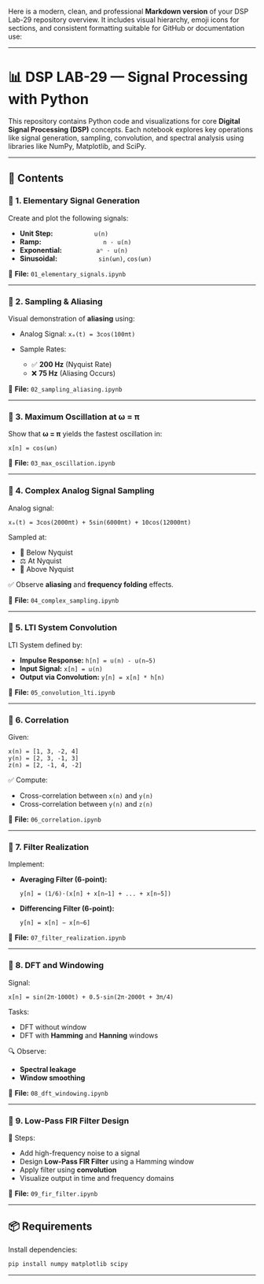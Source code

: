 Here is a modern, clean, and professional **Markdown version** of your DSP Lab-29 repository overview. It includes visual hierarchy, emoji icons for sections, and consistent formatting suitable for GitHub or documentation use:

---

# 📊 DSP LAB-29 — Signal Processing with Python

This repository contains Python code and visualizations for core **Digital Signal Processing (DSP)** concepts. Each notebook explores key operations like signal generation, sampling, convolution, and spectral analysis using libraries like NumPy, Matplotlib, and SciPy.

---

## 📂 Contents

### 🔹 1. Elementary Signal Generation

Create and plot the following signals:

* **Unit Step:**      `u(n)`
* **Ramp:**         `n · u(n)`
* **Exponential:**     `aⁿ · u(n)`
* **Sinusoidal:**      `sin(ωn)`, `cos(ωn)`

📄 **File:** `01_elementary_signals.ipynb`

---

### 🔹 2. Sampling & Aliasing

Visual demonstration of **aliasing** using:

* Analog Signal: `xₐ(t) = 3cos(100πt)`
* Sample Rates:

  * ✅ **200 Hz** (Nyquist Rate)
  * ❌ **75 Hz** (Aliasing Occurs)

📄 **File:** `02_sampling_aliasing.ipynb`

---

### 🔹 3. Maximum Oscillation at ω = π

Show that **ω = π** yields the fastest oscillation in:

```
x[n] = cos(ωn)
```

📄 **File:** `03_max_oscillation.ipynb`

---

### 🔹 4. Complex Analog Signal Sampling

Analog signal:

```
xₐ(t) = 3cos(2000πt) + 5sin(6000πt) + 10cos(12000πt)
```

Sampled at:

* 🔻 Below Nyquist
* ⚖️ At Nyquist
* 🔺 Above Nyquist

✅ Observe **aliasing** and **frequency folding** effects.

📄 **File:** `04_complex_sampling.ipynb`

---

### 🔹 5. LTI System Convolution

LTI System defined by:

* **Impulse Response:** `h[n] = u(n) - u(n−5)`
* **Input Signal:** `x[n] = u(n)`
* **Output via Convolution:** `y[n] = x[n] * h[n)`

📄 **File:** `05_convolution_lti.ipynb`

---

### 🔹 6. Correlation

Given:

```plaintext
x(n) = [1, 3, -2, 4]
y(n) = [2, 3, -1, 3]
z(n) = [2, -1, 4, -2]
```

✅ Compute:

* Cross-correlation between `x(n)` and `y(n)`
* Cross-correlation between `y(n)` and `z(n)`

📄 **File:** `06_correlation.ipynb`

---

### 🔹 7. Filter Realization

Implement:

* **Averaging Filter (6-point):**

  ```
  y[n] = (1/6)·(x[n] + x[n−1] + ... + x[n−5])
  ```
* **Differencing Filter (6-point):**

  ```
  y[n] = x[n] − x[n−6]
  ```

📄 **File:** `07_filter_realization.ipynb`

---

### 🔹 8. DFT and Windowing

Signal:

```
x[n] = sin(2π·1000t) + 0.5·sin(2π·2000t + 3π/4)
```

Tasks:

* DFT without window
* DFT with **Hamming** and **Hanning** windows

🔍 Observe:

* **Spectral leakage**
* **Window smoothing**

📄 **File:** `08_dft_windowing.ipynb`

---

### 🔹 9. Low-Pass FIR Filter Design

🧪 Steps:

* Add high-frequency noise to a signal
* Design **Low-Pass FIR Filter** using a Hamming window
* Apply filter using **convolution**
* Visualize output in time and frequency domains

📄 **File:** `09_fir_filter.ipynb`

---

## 📦 Requirements

Install dependencies:

```bash
pip install numpy matplotlib scipy
```

---


